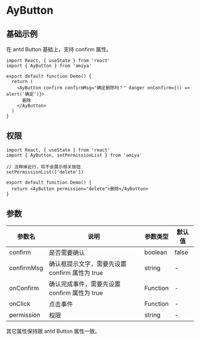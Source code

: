 # AyButton

## 基础示例

在 antd Button 基础上，支持 confirm 属性。

```tsx
import React, { useState } from 'react'
import { AyButton } from 'amiya'

export default function Demo() {
  return (
    <AyButton confirm confirmMsg="确定删除吗？" danger onConfirm={() => alert('确定')}>
      删除
    </AyButton>
  )
}
```

## 权限

```tsx
import React, { useState } from 'react'
import { AyButton, setPermissionList } from 'amiya'

// 注释掉此行，将不会展示相关按钮
setPermissionList(['delete'])

export default function Demo() {
  return <AyButton permission="delete">删除</AyButton>
}
```

## 参数

| 参数名     | 说明                                           | 参数类型 | 默认值 |
| ---------- | ---------------------------------------------- | -------- | ------ |
| confirm    | 是否需要确认                                   | boolean  | false  |
| confirmMsg | 确认框提示文字，需要先设置 confirm 属性为 true | string   | -      |
| onConfirm  | 确认完成事件，需要先设置 confirm 属性为 true   | Function | -      |
| onClick    | 点击事件                                       | Function | -      |
| permission | 权限                                           | string   | -      |

其它属性保持跟 antd Button 属性一致。
